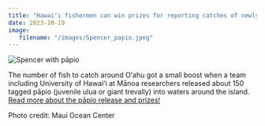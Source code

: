 ```yaml
---
title: "Hawaiʻi fishermen can win prizes for reporting catches of newly released pāpio"
date: 2023-10-19
image: 
   filename: "/images/Spencer_papio.jpeg"
---
```


![Spencer with pāpio](/images/Spencer_papio.jpeg)

The number of fish to catch around Oʻahu got a small boost when a team including University of Hawaiʻi at Mānoa researchers released about 150 tagged pāpio (juvenile ulua or giant trevally) into waters around the island. [Read more about the pāpio release and prizes!](https://www.hawaii.edu/news/2023/10/19/released-papio-himb/)

Photo credit: Maui Ocean Center
